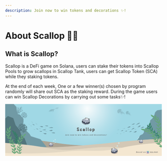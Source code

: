 ```yaml
---
description: Join now to win tokens and decorations ✨!
---
```


# About Scallop 🦪✨

## **What is Scallop?**

Scallop is a DeFi game on Solana, users can stake their tokens into Scallop Pools to grow scallops in Scallop Tank, users can get Scallop Token \(SCA\) while they staking tokens.


At the end of each week, One or a few winner\(s\) chosen by program randomly will share out SCA as the staking reward. During the game users can win Scallop Decorations by carrying out some tasks✨!



![](.gitbook/assets/scallop-feng-mian-0603.png)

